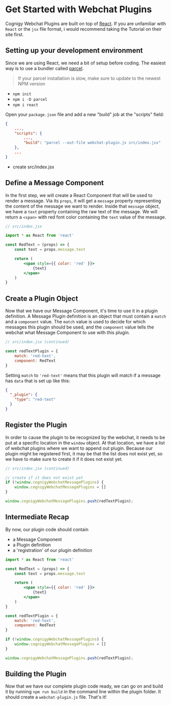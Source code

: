 # Get Started with Webchat Plugins

Cognigy Webchat Plugins are built on top of [React](https://reactjs.org).
If you are unfamiliar with `React` or the `jsx` file format, i would recommend taking the Tutorial on their site first.

## Setting up your development environment
Since we are using React, we need a bit of setup before coding.
The easiest way is to use a bundler called [parcel](https://parceljs.org).

> If your parcel installation is slow, make sure to update to the newest NPM version


- `npm init`
- `npm i -D parcel`
- `npm i react`

Open your `package.json` file and add a new "build" job at the "scripts" field:
```json
{
    ...,
    "scripts": {
        ...,
        "build": "parcel --out-file webchat-plugin.js src/index.jsx"
    },
    ...
}
```


- create src/index.jsx


## Define a Message Component
In the first step, we will create a React Component that will be used to render a message.
Via its `props`, it will get a `message` property representing the content of the message we want to render.
Inside that `message` object, we have a `text` property containing the raw text of the message.
We will return a `<span>` with red font color containing the `text` value of the message.
```jsx
// src/index.jsx

import * as React from 'react'

const RedText = (props) => {
    const text = props.message.text

    return (
        <span style={{ color: 'red' }}>
            {text}
        </span>
    )
}
```

## Create a Plugin Object
Now that we have our Message Component, it's time to use it in a plugin definition.
A Message Plugin definition is an object that must contain a `match` and a `component` value.
The `match` value is used to decide for which messages this plugin should be used, and the `component` value tells the webchat what Message Component to use with this plugin.
```jsx
// src/index.jsx (continued)

const redTextPlugin = {
    match: 'red-text',
    component: RedText
}
```

Setting `match` to `'red-text'` means that this plugin will match if a message has `data` that is set up like this:
```json
{
  "_plugin": {
    "type": "red-text"
  }
}
```

## Register the Plugin
In order to cause the plugin to be recognized by the webchat, it needs to be put at a specific location in the `window` object.
At that location, we have a list of webchat plugins where we want to append out plugin.
Because our plugin might be registered first, it may be that the list does not exist yet, so we have to make sure to create it if it does not exist yet.
```jsx
// src/index.jsx (continued)

// create if it does not exist yet
if (!window.cognigyWebchatMessagePlugins) {
    window.cognigyWebchatMessagePlugins = []
}

window.cognigyWebchatMessagePlugins.push(redTextPlugin);
```

## Intermediate Recap
By now, our plugin code should contain
- a Message Component
- a Plugin definition
- a 'registration' of our plugin definition

```jsx
import * as React from 'react'

const RedText = (props) => {
    const text = props.message.text

    return (
        <span style={{ color: 'red' }}>
            {text}
        </span>
    )
}

const redTextPlugin = {
    match: 'red-text',
    component: RedText
}

if (!window.cognigyWebchatMessagePlugins) {
    window.cognigyWebchatMessagePlugins = []
}

window.cognigyWebchatMessagePlugins.push(redTextPlugin);
```

## Building the Plugin
Now that we have our complete plugin code ready, we can go on and build it by running `npm run build` in the command line within the plugin folder. It should create a `webchat-plugin.js` file. That's it!
